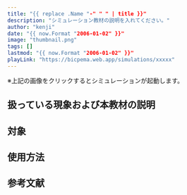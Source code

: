 ```yaml
---
title: "{{ replace .Name "-" " " | title }}"
description: "シミュレーション教材の説明を入れてください。"
author: "kenji"
date: "{{ now.Format "2006-01-02" }}"
image: "thumbnail.png"
tags: []
lastmod: "{{ now.Format "2006-01-02" }}"
playLink: "https://bicpema.web.app/simulations/xxxxx"
---
```


※上記の画像をクリックするとシミュレーションが起動します。

## 扱っている現象および本教材の説明

## 対象

## 使用方法

## 参考文献
